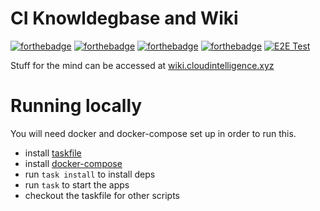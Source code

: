 # CI Knowldegbase and Wiki
[![forthebadge](https://forthebadge.com/images/badges/built-by-neckbeards.svg)](https://forthebadge.com) [![forthebadge](https://forthebadge.com/images/badges/built-with-resentment.svg)](https://forthebadge.com) [![forthebadge](https://forthebadge.com/images/badges/certified-cousin-terio.svg)](https://forthebadge.com) [![forthebadge](https://forthebadge.com/images/badges/compatibility-club-penguin.svg)](https://forthebadge.com)
[![E2E Test](https://github.com/Cloud-Intelligence/knowledgebase/actions/workflows/main.yml/badge.svg)](https://github.com/Cloud-Intelligence/knowledgebase/actions/workflows/main.yml)

Stuff for the mind can be accessed at [wiki.cloudintelligence.xyz](wiki.cloudintelligence.xyz)

# Running locally
You will need docker and docker-compose set up in order to run this.
- install [taskfile](https://taskfile.dev/)
- install [docker-compose](https://docs.docker.com/compose/install/)
- run `task install` to install deps
- run `task` to start the apps
- checkout the taskfile for other scripts
